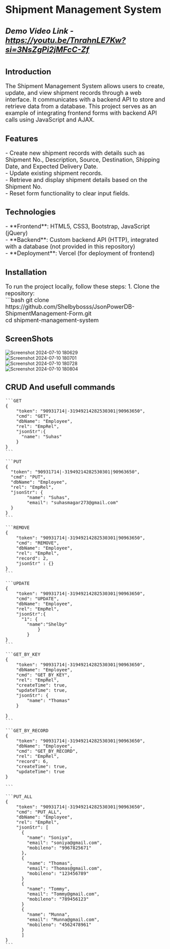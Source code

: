 # <h1 style="font-size: 32px;">Shipment Management System</h1>
### <h5 style="font-size: 24px;">Demo Video Link - <a href="https://youtu.be/TnrahnLE7Kw?si=3NsZgPi2jMFcC-Zf" target="_blank">https://youtu.be/TnrahnLE7Kw?si=3NsZgPi2jMFcC-Zf</a></h5>


## <h2 style="font-size: 24px;">Introduction</h2>

<p style="font-size: 18px;">The Shipment Management System allows users to create, update, and view shipment records through a web interface. It communicates with a backend API to store and retrieve data from a database. This project serves as an example of integrating frontend forms with backend API calls using JavaScript and AJAX.</p>

## <h2 style="font-size: 24px;">Features</h2>

<p style="font-size: 18px;">
- Create new shipment records with details such as Shipment No., Description, Source, Destination, Shipping Date, and Expected Delivery Date.<br>
- Update existing shipment records.<br>
- Retrieve and display shipment details based on the Shipment No.<br>
- Reset form functionality to clear input fields.<br>
</p>

## <h2 style="font-size: 24px;">Technologies</h2>

<p style="font-size: 18px;">
- **Frontend**: HTML5, CSS3, Bootstrap, JavaScript (jQuery)<br>
- **Backend**: Custom backend API (HTTP), integrated with a database (not provided in this repository)<br>
- **Deployment**: Vercel (for deployment of frontend)<br>
</p>

## <h2 style="font-size: 24px;">Installation</h2>

<p style="font-size: 18px;">
To run the project locally, follow these steps:
1. Clone the repository:<br>
   ```bash
   git clone https://github.com/Shelbybosss/JsonPowerDB-ShipmentManagement-Form.git<br>
   cd shipment-management-system

## <h2 style="font-size: 24px;">ScreenShots</h2>

![Screenshot 2024-07-10 180629](https://github.com/Shelbybosss/JsonPowerDB-ShipmentManagement-Form/assets/102911609/f8ea5400-9fea-464c-8965-b74cb8d6d010)
<br>
![Screenshot 2024-07-10 180701](https://github.com/Shelbybosss/JsonPowerDB-ShipmentManagement-Form/assets/102911609/c32ad69c-118e-4963-88b9-6f9666413d34)
<br>
![Screenshot 2024-07-10 180728](https://github.com/Shelbybosss/JsonPowerDB-ShipmentManagement-Form/assets/102911609/e5a47a7f-f508-4c88-9cc8-803881545748)
<br>
![Screenshot 2024-07-10 180804](https://github.com/Shelbybosss/JsonPowerDB-ShipmentManagement-Form/assets/102911609/b713dca4-5717-496b-948f-319fc1517809)

## <h2 style="font-size: 24px;">CRUD And usefull commands</h2>
<pre>
```GET
{
    "token": "90931714|-31949214282530301|90963650",
    "cmd": "GET",
    "dbName": "Employee",
    "rel": "EmpRel",
    "jsonStr":{
      "name": "Suhas"
    }
}
```
</pre>

<pre>
```PUT
{
  "token": "90931714|-31949214282530301|90963650",
  "cmd": "PUT",
  "dbName": "Employee",
  "rel": "EmpRel",
  "jsonStr": {
    	"name": "Suhas",
        "email": "suhasmagar273@gmail.com"
  }
}
```
</pre>

<pre>
```REMOVE
{
    "token": "90931714|-31949214282530301|90963650",
    "cmd": "REMOVE",
    "dbName": "Employee",
    "rel": "EmpRel",
    "record": 2,
    "jsonStr" : {}
}
```
</pre>

<pre>
```UPDATE
{
    "token": "90931714|-31949214282530301|90963650",
    "cmd": "UPDATE",
    "dbName": "Employee",
    "rel": "EmpRel",
    "jsonStr":{
      "1": {
        "name":"Shelby"
    		}
		}
}
```
</pre>

<pre>
```GET_BY_KEY
{
    "token": "90931714|-31949214282530301|90963650",
    "dbName": "Employee",
    "cmd": "GET_BY_KEY",
    "rel": "EmpRel",
    "createTime": true,
    "updateTime": true,
    "jsonStr": {
        "name": "Thomas"
    }

}
```
</pre>

<pre>
```GET_BY_RECORD
{
    "token": "90931714|-31949214282530301|90963650",
    "dbName": "Employee",
    "cmd": "GET_BY_RECORD",
    "rel": "EmpRel",
    "record": 6,
    "createTime": true,
    "updateTime": true
}

```
</pre>



<pre>
```PUT_ALL
{
    "token": "90931714|-31949214282530301|90963650",
    "cmd": "PUT_ALL",
    "dbName": "Employee",
    "rel": "EmpRel",
    "jsonStr": [
      {
        "name": "Soniya",
        "email": "soniya@gmail.com",
        "mobileno": "9967825671"
      },
      {
        "name": "Thomas",
        "email": "Thomas@gmail.com",
        "mobileno": "123456789"
      }
      {
        "name": "Tommy",
        "email": "Tommy@gmail.com",
        "mobileno": "789456123"
      }
      {
        "name": "Munna",
        "email": "Munna@gmail.com",
        "mobileno": "4562478961"
      }
      ]
}
```
</pre>
